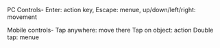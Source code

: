 PC Controls-
Enter: action key,
Escape: menue,
up/down/left/right: movement

Mobile controls-
Tap anywhere: move there
Tap on object: action
Double tap: menue
